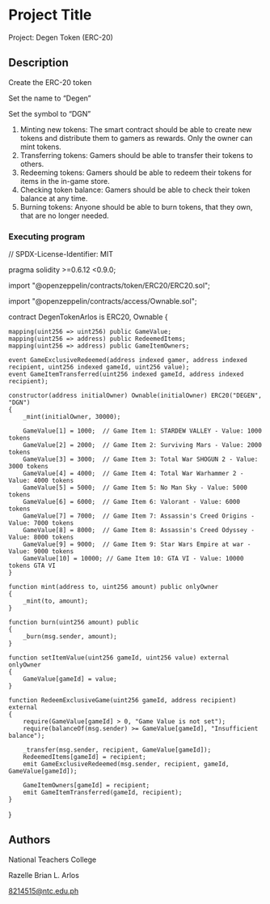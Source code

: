 # Project Title

Project: Degen Token (ERC-20)

## Description
Create the ERC-20 token

Set the name to “Degen”

Set the symbol to “DGN”

1. Minting new tokens: The smart contract should be able to create new tokens and distribute them to gamers as rewards. Only the owner can mint tokens.
2. Transferring tokens: Gamers should be able to transfer their tokens to others.
3. Redeeming tokens: Gamers should be able to redeem their tokens for items in the in-game store.
4. Checking token balance: Gamers should be able to check their token balance at any time.
5. Burning tokens: Anyone should be able to burn tokens, that they own, that are no longer needed.

### Executing program
// SPDX-License-Identifier: MIT

pragma solidity >=0.6.12 <0.9.0;

import "@openzeppelin/contracts/token/ERC20/ERC20.sol";

import "@openzeppelin/contracts/access/Ownable.sol";

contract DegenTokenArlos is ERC20, Ownable 
{
    
    mapping(uint256 => uint256) public GameValue;
    mapping(uint256 => address) public RedeemedItems;
    mapping(uint256 => address) public GameItemOwners;

    event GameExclusiveRedeemed(address indexed gamer, address indexed recipient, uint256 indexed gameId, uint256 value);
    event GameItemTransferred(uint256 indexed gameId, address indexed recipient);

    constructor(address initialOwner) Ownable(initialOwner) ERC20("DEGEN", "DGN") 
    {
        _mint(initialOwner, 30000);

        GameValue[1] = 1000;  // Game Item 1: STARDEW VALLEY - Value: 1000 tokens
        GameValue[2] = 2000;  // Game Item 2: Surviving Mars - Value: 2000 tokens
        GameValue[3] = 3000;  // Game Item 3: Total War SHOGUN 2 - Value: 3000 tokens
        GameValue[4] = 4000;  // Game Item 4: Total War Warhammer 2 - Value: 4000 tokens
        GameValue[5] = 5000;  // Game Item 5: No Man Sky - Value: 5000 tokens
        GameValue[6] = 6000;  // Game Item 6: Valorant - Value: 6000 tokens
        GameValue[7] = 7000;  // Game Item 7: Assassin's Creed Origins - Value: 7000 tokens
        GameValue[8] = 8000;  // Game Item 8: Assassin's Creed Odyssey - Value: 8000 tokens
        GameValue[9] = 9000;  // Game Item 9: Star Wars Empire at war - Value: 9000 tokens
        GameValue[10] = 10000; // Game Item 10: GTA VI - Value: 10000 tokens GTA VI
    }

    function mint(address to, uint256 amount) public onlyOwner 
    {
        _mint(to, amount);
    }

    function burn(uint256 amount) public 
    {
        _burn(msg.sender, amount);
    }

    function setItemValue(uint256 gameId, uint256 value) external onlyOwner 
    {
        GameValue[gameId] = value;
    }

    function RedeemExclusiveGame(uint256 gameId, address recipient) external 
    {
        require(GameValue[gameId] > 0, "Game Value is not set");
        require(balanceOf(msg.sender) >= GameValue[gameId], "Insufficient balance");

        _transfer(msg.sender, recipient, GameValue[gameId]);
        RedeemedItems[gameId] = recipient;
        emit GameExclusiveRedeemed(msg.sender, recipient, gameId, GameValue[gameId]);

        GameItemOwners[gameId] = recipient;
        emit GameItemTransferred(gameId, recipient);
    }
}

## Authors
National Teachers College

Razelle Brian L. Arlos

8214515@ntc.edu.ph
